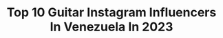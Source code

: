 ---
title: Top 10 Guitar Instagram Influencers In Venezuela In 2023
description: >-
  Find top guitar Instagram influencers in Venezuela in 2023. Most popular hashtags: #venezuela #guitar #music #musica.
platform: Instagram
hits: 9
text_top: Analyze the best Instagram influencers on inBeat.
text_bottom: Our platform aggregates 9 Instagram influencers like this in Venezuela for you to collaborate.
profiles:
  - username: "lerihenriquez"
    fullname: >-
      Valeria Henriquez
    bio: >-
      •Medicina📚 •Fisioterapia📚 •Guitarrista/H6 Venezolana/Portuguesa🇻🇪🇵🇹 @ttwinsstore @ttwinsmakeup @byttwins
    location: "Venezuela"
    followers: 2935
    engagement: 1583
    commentsToLikes: 0.079051
    id: ckaoz0vkdjw6j0i783wl9eqe0
    verified: false
    hashtags: ""
  - username: "hectorcuatrista"
    fullname: >-
      Héctor Molina
    bio: >-
      Cuatrista, guitarrista y compositor venezolano @c4trio @lossinverguenzas @pepperlandve @nexusduo - Hablemos del cuatro - Calgary ⤵️
    location: "Venezuela"
    followers: 27243
    engagement: 180
    commentsToLikes: 0.054838
    id: ck6tygo9n3m8s0j71h692ei9k
    verified: false
    hashtags: "#repost, #tbt, #cuatrovenezolano, #tanbonitoqueeraunoyenloquesevuelve"
  - username: "mahomenos"
    fullname: >-
      ᴍᴀʜᴏ ᴍᴏɴʀᴏʏ
    bio: >-
      🍍Diario de locuritas ✨ 𝕸𝖆𝖍𝖔 𝖒𝖊𝖆𝖓𝖘 𝖒𝖆𝖌𝖎𝖈
    location: "Venezuela"
    followers: 1970
    engagement: 1122
    commentsToLikes: 0.376098
    id: ck6uhlqu99umf0j71mx9jgpzx
    verified: false
    hashtags: "#pop, #streetstyle, #popmusic, #caracas"
  - username: "davidloboj"
    fullname: >-
      David Lobo
    bio: >-
      Venezolano Aliento Music Group @alientomg @secuencias_ @ministerioeldespertar #alientolobo Programación de Synth
    location: "Venezuela"
    followers: 23082
    engagement: 146
    commentsToLikes: 0.023474
    id: ck5cix13mtjmi0i11hi0ijbce
    verified: false
    hashtags: "#worshipkeys, #keys, #midi, #worshipmusic"
  - username: "billybillon"
    fullname: >-
      brandon🔪
    bio: >-
      eu todo bien en casa?
    location: "Venezuela"
    followers: 15142
    engagement: 1936
    commentsToLikes: 0.033452
    id: ck6tisc971bu40j71waosolfw
    verified: false
    hashtags: "#tiktokmemes, #videosrandom, #momo, #grunge"
  - username: "jennifer_armand"
    fullname: >-
      Ꭻennιғer Ꭺrмand
    bio: >-
      •🇻🇪 •🇨🇳 •🇺🇸 ••🎤🎶☆🤟🏻 📍Mérida, VNZLA ——————————————— @arconubemerida
    location: "Venezuela"
    followers: 2819
    engagement: 2407
    commentsToLikes: 0.057858
    id: ckap665g2ek880i785yi3vza2
    verified: false
    hashtags: "#coveracustic, #voz, #cover, #music"
  - username: "nardellaphoto"
    fullname: >-
      Gregorio Nardella • Fotógrafo
    bio: >-
      [ Marcas | Portrait | Boudoir ] Servicio de edición 🖥 📍Puerto La Cruz Venezuela #nardellaph Sesiones para niños por @gnardellafotos 📱04120817419
    location: "Venezuela"
    followers: 10120
    engagement: 350
    commentsToLikes: 0.044379
    id: ck0ub86j4dxzl0i19r0p1lpk3
    verified: false
    hashtags: "#venezuela, #fit, #swimwear, #art"
  - username: "soymiguelsiso"
    fullname: >-
      Miguel Siso
    bio: >-
      Latin Grammy Winner Producer, Composer and Cuatro Player 🇻🇪🇪🇺
    location: "Venezuela"
    followers: 19706
    engagement: 253
    commentsToLikes: 0.065960
    id: ck5q36h3yjg490i1101dqtrf6
    verified: false
    hashtags: "#cuatrovenezolano, #identidad, #ma, #cuatro"
  - username: "huascarbarradas"
    fullname: >-
      Huáscar Barradas
    bio: >-
      Flautista, compositor y productor musical. Vivo intensamente cada segundo que me da la vida. #LaFlautaDeVenezuela 🇻🇪 561 6173290 #ONDAMORUNA 🎥 ⬇️⬇️
    location: "Venezuela"
    followers: 76537
    engagement: 64
    commentsToLikes: 0.043697
    id: ck55lh9lq1k6v0i11y9veer8s
    verified: true
    hashtags: "#flute, #flauta, #musica, #evolucionando"
---
